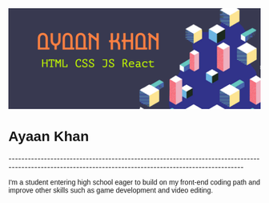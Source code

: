 <link rel="preconnect" href="https://fonts.googleapis.com">
<link rel="preconnect" href="https://fonts.gstatic.com" crossorigin>
<link href="https://fonts.googleapis.com/css2?family=Caudex&display=swap" rel="stylesheet">
<link rel="preconnect" href="https://fonts.googleapis.com">
<link rel="preconnect" href="https://fonts.gstatic.com" crossorigin>
<link href="https://fonts.googleapis.com/css2?family=Caudex:wght@400;700&display=swap" rel="stylesheet">
<style>
.main-header {font-family: Caudex, sans-serif;}
.bio {font-family: Caudex, sans-serif;}
</style>
<img align="center" href="https://professorayaan.wixsite.com/ayaankhan" src="https://raw.githubusercontent.com/itsayaankhan/itsayaankhan/main/My%20project.png">

<h1 class="main-header">Ayaan Khan</h1>
-------------------------------------------------------------------------------------------------------------------------------------------------------<br>

<p class="bio">I'm a student entering high school eager to build on my front-end coding path and improve other skills such as game development and video editing.</p>


